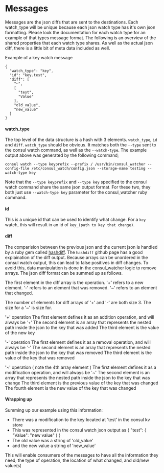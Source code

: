 # Messages
Messages are the json diffs that are sent to the destinations.  Each watch_type will be unique because each json watch type has it's own json formatting.  Please look the documentation for each watch type for an example of that types message format.  The following is an overview of the shared properties that each watch type shares.  As well as the actual json diff, there is a little bit of meta data included as well.

Example of a key watch message
```
{
  "watch_type": "key",
  "id": "key.test",
  "diff": [
    "~",
    [
      "test",
      "Value"
    ],
    "old_value",
    "new_value"
  ]
}
```
#### watch_type
The top level of the data structure is a hash with 3 elements.  `watch_type`, `id` and `diff`.  `watch_type` should be obvious.  It matches both the `--type` sent to the consul watch command, as well as the `--watch-type`.  The example output above was generated by the following command;

`consul watch --type keyprefix --prefix / /usr/bin/consul_watcher --config-file /etc/consul_watch/config.json --storage-name testing --watch-type key`

Note that the `--type keyprefix` and `--type key` specified to the consul watch command share the same json output format.  For these two, they both just use `--watch-type key` parameter for the consul_watcher ruby command.

#### id
This is a unique id that can be used to identify what change.  For a `key` watch, this will result in an id of `key_(path to key that change)`.

#### diff
The comparision between the previous json and the current json is handled by a ruby gem called [hashdiff](https://github.com/liufengyun/hashdiff#diff).  The `hashdiff` github page has a good explaination of the diff output.  Because arrays can be unordered in the consul watch output, this can lead to false positives in diff changes.  To avoid this, data manipulation is done in the consul_watcher logic to remove arrays.  The json diff format can be summed up as follows.

The first element in the diff array is the operation. '+' refers to a new element. '-' refers to an element that was removed. '~' refers to an element that changed.

The number of elements for diff arrays of '+' and '-' are both size 3.  The size for a '~' is size for.

'+' operation
The first element defines it as an addition operation, and will always be '+'
The second element is an array that represents the nested path inside the json to the key that was added
The third element is the value of the new key 

'-' operation
The first element defines it as a removal operation, and will always be '-'
The second element is an array that represents the nested path inside the json to the key that was removed
The third element is the value of the key that was removed

'~' operation ( note the 4th array element )
The first element defines it as a modification operation, and will always be '~'
The second element is an array that represents the nested path inside the json to the key that was change
The third element is the previous value of the key that was changed
The fourth element is the new value of the key that was changed

#### Wrapping up

Summing up our example using this information:
* There was a modification to the key located at 'test' in the consul kv store
* This was represented in the consul watch json output as { "test": { "Value": "new value" } }
* The old value was a string of 'old_value'
* and the new value a string of 'new_value'

This will enable consumers of the messages to have all the information they need; the type of operation, the location of what changed, and old/new value(s)

